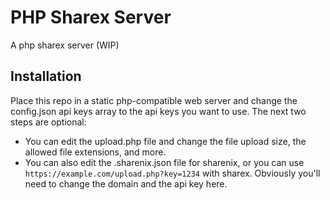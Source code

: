 # PHP Sharex Server
A php sharex server (WIP)

## Installation
Place this repo in a static php-compatible web server and change the config.json api keys array to the api keys you want to use. The next two steps are optional:
- You can edit the upload.php file and change the file upload size, the allowed file extensions, and more. 
- You can also edit the .sharenix.json file for sharenix, or you can use `https://example.com/upload.php?key=1234` with sharex. Obviously you'll need to change the domain and the api key here.
